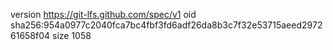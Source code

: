 version https://git-lfs.github.com/spec/v1
oid sha256:954a0977c2040fca7bc4fbf3fd6adf26da8b3c7f32e53715aeed297261658f04
size 1058
